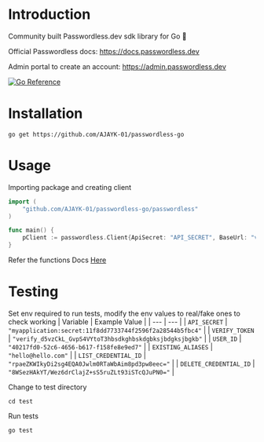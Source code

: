 # Introduction
Community built Passwordless.dev sdk library for Go  🚀

Official Passwordless docs: https://docs.passwordless.dev

Admin portal to create an account: https://admin.passwordless.dev

[![Go Reference](https://pkg.go.dev/badge/github.com/AJAYK-01/passwordless-go/passwordless.svg)](https://pkg.go.dev/github.com/AJAYK-01/passwordless-go/passwordless)

# Installation

``` 
go get https://github.com/AJAYK-01/passwordless-go
```

# Usage

Importing package and creating client
```Go
import (
	"github.com/AJAYK-01/passwordless-go/passwordless"
)

func main() {
    pClient := passwordless.Client{ApiSecret: "API_SECRET", BaseUrl: "v4.passwordless.dev"}
}
```

Refer the functions Docs [Here](https://pkg.go.dev/github.com/AJAYK-01/passwordless-go/passwordless#pkg-functions)

# Testing
Set env required to run tests, modify the env values to real/fake ones to check working
| Variable | Example Value |
| --- | --- |
| `API_SECRET` | `"myapplication:secret:11f8dd7733744f2596f2a28544b5fbc4"` |
| `VERIFY_TOKEN` | `"verify_d5vzCkL_GvpS4VYtoT3hbsdkghbskdgbksjbdgksjbgkb"` |
| `USER_ID` | `"40217fd0-52c6-4656-b617-f158fe8e9ed7"` |
| `EXISTING_ALIASES` | `"hello@hello.com"` |
| `LIST_CREDENTIAL_ID` | `"rpaeZKWIkyDi2sg4EQA0Jwlm0RTaWbAim8pd3pw8eec="` |
| `DELETE_CREDENTIAL_ID` | `"8WSezHAkYT/Wez6drClajZ+sS5ruZLt93iSTcQJuPN0="` |


Change to test directory
```
cd test
```
Run tests
```
go test
```

